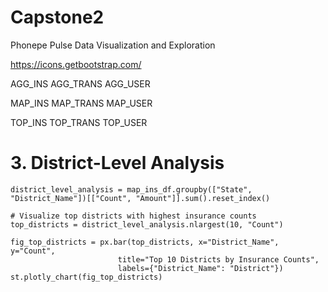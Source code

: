# Capstone2
Phonepe Pulse Data Visualization and Exploration

https://icons.getbootstrap.com/

AGG_INS
AGG_TRANS
AGG_USER

MAP_INS
MAP_TRANS
MAP_USER

TOP_INS
TOP_TRANS
TOP_USER


# 3. District-Level Analysis
    district_level_analysis = map_ins_df.groupby(["State", "District_Name"])[["Count", "Amount"]].sum().reset_index()

    # Visualize top districts with highest insurance counts
    top_districts = district_level_analysis.nlargest(10, "Count")

    fig_top_districts = px.bar(top_districts, x="District_Name", y="Count",
                            title="Top 10 Districts by Insurance Counts",
                            labels={"District_Name": "District"})
    st.plotly_chart(fig_top_districts)

